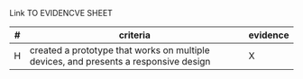 Link TO EVIDENCVE SHEET

|#|criteria|evidence|
|-------|---------------|------------------|
|H|created a prototype that works on multiple devices, and presents a responsive design |X|
